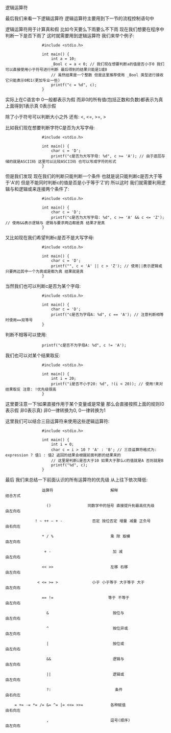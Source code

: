 逻辑运算符

最后我们来看一下逻辑运算符 逻辑运算符主要用到下一节的流程控制语句中

逻辑运算符用于计算真和假 比如今天要么下雨要么不下雨 现在我们想要在程序中判断一下是否下雨了 这时就需要用到逻辑运算符 我们来举个例子:

					#include <stdio.h>

					int main() {
						int a = 10;
						_Bool c = a < 0; // 我们现在想要判断a的值是否小于0 我们可以直接使用小于符号进行判断 最后得到的结果只能是1或0
						// 虽然结果是一个整数 但是这里推荐使用 _Bool 类型进行接收 它只能表示0和1(更加专业一些)
						printf("c = %d", c);
					}

实际上在C语言中 0一般都表示为假 而非0的所有值(包括正数和负数)都表示为真 上面得到1表示真 0表示假

除了小于符号可以判断大小之外 还有: <, <=, >=, >

比如我们现在想要判断字符C是否为大写字母:
					
					#include <stdio.h>

					int main() {
						char c = 'D';
						printf("c是否为大写字母: %d", c >= 'A'); // 由于底层存储的就是ASCII码 这里可以比较ASCII码 也可以写成字符的形式
					}

但是我们发现 现在我们的判断只能判断一个条件 也就是说只能判断c是否大于等于'A'的
但是不能同时判断c的值是否是小于等于'Z'的 所以这时 我们就需要利用逻辑与和逻辑或来连接两个条件了:

					#include <stdio.h>

					int main() {
						char c = 'D';
						printf("c是否为大写字母: %d", c >= 'A' && c <= 'Z'); // 使用&&表示逻辑与 逻辑与要求两边都是真 结果才是真
					}

又比如现在我们希望判断c是否不是大写字母:

					#include <stdio.h>

					int main() {
						char c = 'D';
						printf("", c < 'A' || c > 'Z'); // 使用||表示逻辑或 只要两边其中一个为真或是都为真 结果就是真
					}

当然我们也可以判断c是否为某个字母:

					#include <stdio.h>

					int main() {
						char c = 'D';
						printf("c是否为字母A: %d", c == 'A'); // 注意判断相等时使用==双等号
					}

判断不相等可以使用:

					printf("c是否不为字母A: %d", c != 'A');

我们也可以对某个结果取反:

					#include <stdio.h>

					int main() {
						int i = 20;
						printf("i是否不小于20: %d", !(i < 20)); // 使用!来对结果取反 注意: !优先级很高
					}

这里要注意一下!如果直接作用于某个变量或是常量 那么会直接按照上面的规则(0表示假 非0表示真) 非0一律转换为0, 0一律转换为1

这里我们可以结合三目运算符来使用这些逻辑运算符:

					#include <stdio.h>

					int main() {
						int i = 0;
						char c = i > 10 ? 'A' : 'B'; // 三目运算符格式为: expression ? 值1 : 值2 返回的结果会根据前面判断的结果来的
						// 这里是判断i是否大于10 如果大于那么c的值就是A 否则就是B
						printf("%d", c);
					}

最后 我们来总结一下前面认识的所有运算符的优先级 从上往下依次降低:

					运算符							解释								结合方式

					  ()				同数学中的括号 直接提升到最高优先级				由左向右

				 ! ~ ++ – + -			  否定 按位否定 增量 减量 正负号				由右向左

					* / %						  乘 除 取模							由左向右

					 + -						   加 减								由左向右

					<< >>						  左移 右移							由左向右

				  < <= >= >				  小于 小于等于 大于等于 大于					由左向右

					== !=						 等于 不等于							由左向右

					  &							   按位与							由左向右

					  ^							   按位异或							由左向右

					  |							   按位或							由左向右

					  &&						   逻辑与							由左向右

					  ||						   逻辑或							由左向右

					  ?:							条件								由右向左

		= += -= *= /= &= ^= |= <<= >>=			  各种赋值							由右向左

					  ,							  逗号(顺序)							由左向右